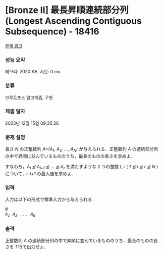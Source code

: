 # [Bronze II] 最長昇順連続部分列 (Longest Ascending Contiguous Subsequence) - 18416 

[문제 링크](https://www.acmicpc.net/problem/18416) 

### 성능 요약

메모리: 2020 KB, 시간: 0 ms

### 분류

브루트포스 알고리즘, 구현

### 제출 일자

2023년 12월 15일 09:35:26

### 문제 설명

<p>長さ <var>N</var> の正整数列 <var>A=(A<sub>1</sub>, A<sub>2</sub>, ..., A<sub>N</sub>)</var> が与えられる．正整数列 <var>A</var> の連続部分列の中で昇順に並んでいるもののうち，最長のものの長さを求めよ．</p>

<p>すなわち，<var>A<sub>l</sub> ≦ A<sub>l+1</sub> ≦ ... ≦ A<sub>r</sub></var> を満たすような <var>2</var> つの整数 <var>l, r</var> ( <var>1 ≦ l ≦ r ≦ N</var> ) について，<var>r-l+1</var> の最大値を求めよ．</p>

### 입력 

 <p>入力は以下の形式で標準入力から与えられる．</p>

<pre><var>N</var>
<var>A<sub>1</sub></var> <var>A<sub>2</sub></var> <var>...</var> <var>A<sub>N</sub></var></pre>

### 출력 

 <p>正整数列 <var>A</var> の連続部分列の中で昇順に並んでいるもののうち，最長のものの長さを <var>1</var> 行で出力せよ．</p>

